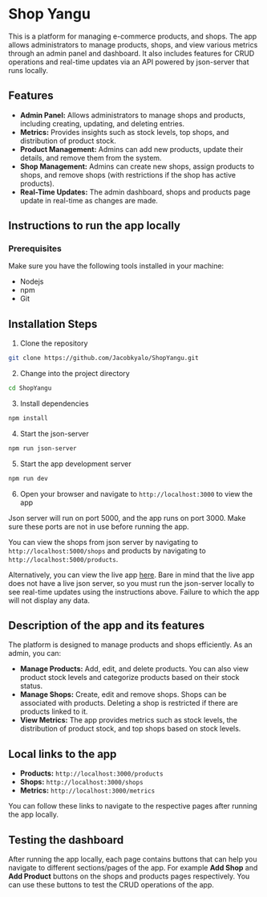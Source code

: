 # Shop Yangu

This is a platform for managing e-commerce products, and shops. The app allows administrators to manage products, shops, and view various metrics through an admin panel and dashboard. It also includes features for CRUD operations and real-time updates via an API powered by json-server that runs locally.

## Features

- **Admin Panel:** Allows administrators to manage shops and products, including creating, updating, and deleting entries.
- **Metrics:** Provides insights such as stock levels, top shops, and distribution of product stock.
- **Product Management:** Admins can add new products, update their details, and remove them from the system.
- **Shop Management:** Admins can create new shops, assign products to shops, and remove shops (with restrictions if the shop has active products).
- **Real-Time Updates:** The admin dashboard, shops and products page update in real-time as changes are made.

## Instructions to run the app locally

### Prerequisites

Make sure you have the following tools installed in your machine:

- Nodejs
- npm
- Git

## Installation Steps

1. Clone the repository

```bash
git clone https://github.com/Jacobkyalo/ShopYangu.git
```

2. Change into the project directory

```bash
cd ShopYangu
```

3. Install dependencies

```bash
npm install
```

4. Start the json-server

```bash
npm run json-server
```

5. Start the app development server

```bash
npm run dev
```

6. Open your browser and navigate to `http://localhost:3000` to view the app

Json server will run on port 5000, and the app runs on port 3000. Make sure these ports are not in use before running the app.

You can view the shops from json server by navigating to `http://localhost:5000/shops` and products by navigating to `http://localhost:5000/products`.

Alternatively, you can view the live app [here](https://shop-yangu-demo.vercel.app/). Bare in mind that the live app does not have a live json server, so you must run the json-server locally to see real-time updates using the instructions above. Failure to which the app will not display any data.

## Description of the app and its features

The platform is designed to manage products and shops efficiently. As an admin, you can:

- **Manage Products:** Add, edit, and delete products. You can also view product stock levels and categorize products based on their stock status.
- **Manage Shops:** Create, edit and remove shops. Shops can be associated with products. Deleting a shop is restricted if there are products linked to it.
- **View Metrics:** The app provides metrics such as stock levels, the distribution of product stock, and top shops based on stock levels.

## Local links to the app

- **Products:** `http://localhost:3000/products`
- **Shops:** `http://localhost:3000/shops`
- **Metrics:** `http://localhost:3000/metrics`

You can follow these links to navigate to the respective pages after running the app locally.

## Testing the dashboard

After running the app locally, each page contains buttons that can help you navigate to different sections/pages of the app. For example **Add Shop** and **Add Product** buttons on the shops and products pages respectively. You can use these buttons to test the CRUD operations of the app.
